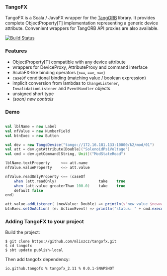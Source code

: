 ---
---

### TangoFX
TangoFX is a Scala / JavaFX wrapper for the [TangORB](http://www.tango-controls.org/download/tangorb) library. It provides complete ObjectProperty[T] implementation representing a generic device attribute. Convenient wrappers for TangORB API proxies are also available.

[![Build Status](https://travis-ci.org/mliszcz/tangofx.svg?branch=master)](https://travis-ci.org/mliszcz/tangofx)

### Features
 * ObjectProperty[T] compatible with any device attribute
 * wrappers for DeviceProxy, AttributeProxy and command interface
 * ScalaFX-like binding operators (`<==`, `==>`, `<=>`)
 * `caseOf` conditional binding (matching value / boolean expression)
 * implicit conversion from lambdas to `ChangeListener`, `InvalidationListener` and `EventHandler` objects
 * unsigned short type
 * *(soon) new controls*

### Demo
``` scala

val lblName = new Label
val nfValue = new NumberField
val btnExec = new Button

val dev = new TangoDevice("tango://172.16.181.133:10000/k2/mod/01")
val att = dev.getAttribute[Double]("SolenoidPs1Voltage")
val cmd = dev.getCommand[String, Unit]("ModStateRead")

lblName.textProperty     <== att.name
nfValue.valueProperty    <=> att.value

nfValue.readOnlyProperty <== (caseOf
    when (att.readOnly)                   take    true
    when (att.value greaterThan 100.0)    take    true
    default false
end)

att.value.addListener( (newValue: Double) => println(s"new value $newvalue") )
btnExec.setOnAction( (e: ActionEvent) => println("status: " + cmd.execute()) )
```

### Adding TangoFX to your project

Build the project:

```
$ git clone https://github.com/mliszcz/tangofx.git
$ cd tangofx
$ sbt update publish-local
```

Then add tangofx dependency:

```
io.github.tangofx % tangofx_2.11 % 0.0.1-SNAPSHOT
```
